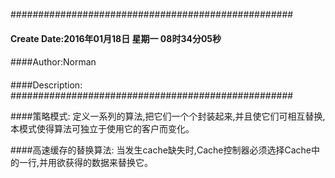 ###################################################
#### Create Date:2016年01月18日 星期一 08时34分05秒
####
####Author:Norman
####
####Description: 
###################################################

####策略模式:
    定义一系列的算法,把它们一个个封装起来,并且使它们可相互替换,
    本模式使得算法可独立于使用它的客户而变化。

####高速缓存的替换算法:
    当发生cache缺失时,Cache控制器必须选择Cache中的一行,并用欲获得的数据来替换它。


    
